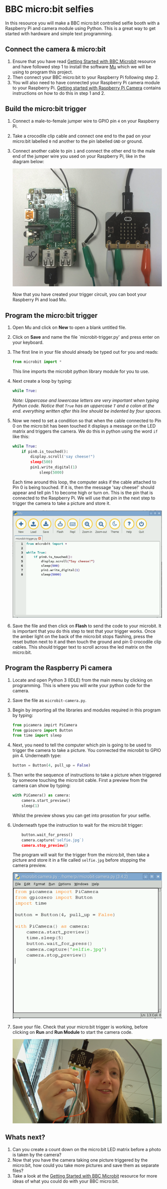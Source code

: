 # BBC micro:bit selfies

In this resource you will make a BBC micro:bit controlled selfie booth with a Raspberry Pi and camera module using Python. This is a great way to get started with hardware and simple text programming.

## Connect the camera & micro:bit

1. Ensure that you have read [Getting Started with BBC Microbit](http://raspberrypi.org/learning/getting-started-with-microbits) resource and have followed step 1 to install the software [Mu](software.md) which we will be using to program this project. 
1. Then connect your BBC micro:bit to your Raspberry Pi following step 2. 
1. You will also need to have connected your Raspberry Pi camera module to your Raspberry Pi. [Getting started with Raspberry Pi Camera]() contains instructions on how to do this in step 1 and 2.


## Build the micro:bit trigger

1. Connect a male-to-female jumper wire to GPIO pin `4` on your Raspberry Pi. 
1. Take a crocodile clip cable and connect one end to the pad on your micro:bit labelled `0` nd another to the pin labelled `GND` or ground.
1. Connect another cable to pin `1` and connect the other end to the male end of the jumper wire you used on your Raspberry Pi, like in the diagram below:

	![](images/microbit-trigger-diagram.png)

	Now that you have created your trigger circuit, you can boot your Raspberry Pi and load Mu. 

## Program the micro:bit trigger

1. Open Mu and click on **New** to open a blank untitled file. 
1. Click on **Save** and name the file `microbit-trigger.py' and press enter on your keyboard.
1. The first line in your file should already be typed out for you and reads:
	
	```python
	from microbit import *
	```
   This line imports the microbit python library module for you to use. 
   
1. Next create a loop by typing:

	```python
	while True:
	```
	
	*Note: Uppercase and lowercase letters are very important when typing Python code. Notice that `True` has an uppercase `T` and a colon at the end. everything written after this line should be indented by four spaces.* 	   

1. Now we need to set a condition so that when the cable connected to Pin 0 on the micro:bit has been touched it displays a message on the LED matrix and triggers the camera. We do this in python using the word `if` like this:

	```python
	while True:
	    if pin0.is_touched():
	        display.scroll('say cheese!")
	        sleep(500)
	        pin1.write_digital(1)
                sleep(5000)
	```
	Each time around this loop, the computer asks if the cable attached to Pin 0 is being touched. If it is, then the message 'say cheese!' should appear and tell pin 1 to become high or turn on. This is the pin that is connected to the Raspberry Pi. We will use that pin in the next step to trigger the camera to take a picture and store it. 

	![](images/mu-code.png)
	
1. Save the file and then click on **Flash** to send the code to your microbit. It is important that you do this step to test that your trigger works. Once the amber light on the back of the micro:bit stops flashing, press the reset button next to it and then touch the ground and pin 0 crocodile clip cables. This should trigger text to scroll across the led matrix on the micro:bit. 
	
## Program the Raspberry Pi camera

1. Locate and open Python 3 (IDLE) from the main menu by clicking on programming. This is where you will write your python code for the camera.
1. Save the file as `microbit-camera.py`.
1. Begin by importing all the libraries and modules required in this program by typing:

	```python
	from picamera impirt PiCamera
	from gpiozero import Button
	from time import sleep
	```
	
1. Next, you need to tell the computer which pin is going to be used to trigger the camera to take a picture. You connected the microbit to GPIO pin 4. Underneath type:

	```python
	button = Button(4, pull_up = False)
	```

1. Then write the sequence of instructions to take a picture when triggered by someone touching the micro:bit cable. First a preview from the camera can show by typing:

	```python
	with PiCamera() as camera:
	    camera.start_preview()
	    sleep(1)
	```

    Whilst the preview shows you can get into prosotion for your selfie. 
    
1. Underneath type the instruction to wait for the micro:bit trigger:

	```python
	    button.wait_for_press()
	    camera.capture('selfie.jpg`)
	    camera.stop_preview()
	```
	
	The program will wait for the trigger from the micro:bit, then take a picture and store it in a file called `selfie.jpg` before stopping the camera preview. 
	
	![](images/camera-code.png)

1. Save your file. Check that your micro:bit trigger is working, before clicking on **Run** and **Run Module** to start the camera code. 

	![](images/selfie.jpg)

## Whats next?
1. Can you create a count down on the micro:bit LED matrix before a photo is taken by the camera?
1. Now that you have the camera taking one picture triggered by the micro:bit, how could you take more pictures and save them as separate files?
1. Take a look at the [Getting Started with BBC Microbit](http://raspberrypi.org/learning/getting-started-with-microbits) resource for more ideas of what you could do with your BBC micro:bit. 
    	    	

